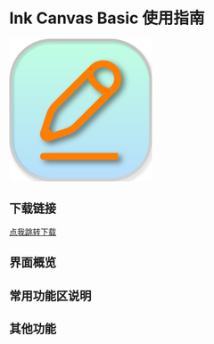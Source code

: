 # Ink Canvas Basic 使用指南
![Logo](images/icb.png "Ink Canvas Basic Logo")

## 下载链接
[点我跳转下载](https://github.com/pigeons2023/Ink-Canvas-Basic)

## 界面概览



## 常用功能区说明


## 其他功能
